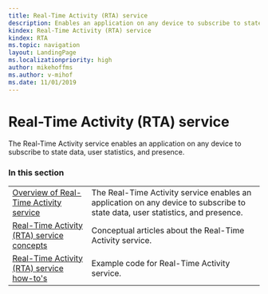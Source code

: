 ```yaml
---
title: Real-Time Activity (RTA) service
description: Enables an application on any device to subscribe to state data, user statistics, and presence.
kindex: Real-Time Activity (RTA) service
kindex: RTA
ms.topic: navigation
layout: LandingPage
ms.localizationpriority: high
author: mikehoffms
ms.author: v-mihof
ms.date: 11/01/2019
---
```


# Real-Time Activity (RTA) service

The Real-Time Activity service enables an application on any device to subscribe to state data, user statistics, and presence.


### In this section

|     |     |
| --- | --- |
| [Overview of Real-Time Activity service](live-real-time-activity-service-overview.md) | The Real-Time Activity service enables an application on any device to subscribe to state data, user statistics, and presence. |
| [Real-Time Activity (RTA) service concepts](concepts/live-rta-concepts-nav.md) | Conceptual articles about the Real-Time Activity service. |
| [Real-Time Activity (RTA) service how-to's](how-to/live-rta-howto-nav.md) | Example code for Real-Time Activity service. |
